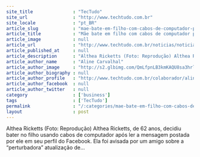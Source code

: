 ```yaml
---
site_title               : "TecTudo"
site_url                 : "http://www.techtudo.com.br"
site_locale              : "pt_BR"
article_slug             : "mae-bate-em-filho-com-cabos-de-computador-por-usar-facebook"
article_title            : "Mãe bate em filho com cabos de computador por usar Facebook"
article_image            : null
article_url              : "http://www.techtudo.com.br/noticias/noticia/2011/08/mae-bate-em-filho-com-cabos-de-computador-por-usar-facebook.html"
article_published_at     : null
article_description      : "Althea Ricketts (Foto: Reprodução) Althea Ricketts, de 62 anos, decidiu bater no filho usando cabos de computador após ler a mensagem postada por ele em seu perfil do Facebook. Ela foi avisada por um amigo sobre a “perturbadora” atualização de..."
article_author_name      : "Aline Carvalhal"
article_author_image     : "http://s2.glbimg.com/QmLfpnLB3kmKAQU8sa3hrl3_Bvs=/30x30/s2.glbimg.com/jkJayYqHP_e8tMe35yhloQri21k=/140x140/s.glbimg.com/po/tt2/f/original/2013/11/12/298277_2458257499492_1343779995_32919859_1540469298_n_1.jpg"
article_author_biography : null
article_author_profile   : "http://www.techtudo.com.br/colaborador/aline-carvalhal.html"
article_author_facebook  : null
article_author_twitter   : null
category                 : ['business']
tags                     : ['TecTudo']
permalink                : "/:categories/mae-bate-em-filho-com-cabos-de-computador-por-usar-facebook/"
layout                   : post
---
```


Althea Ricketts (Foto: Reprodução) Althea Ricketts, de 62 anos, decidiu bater no filho usando cabos de computador após ler a mensagem postada por ele em seu perfil do Facebook. Ela foi avisada por um amigo sobre a “perturbadora” atualização de...
